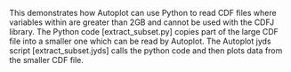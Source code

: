 This demonstrates how Autoplot can use Python to read CDF files where variables within are greater than
2GB and cannot be used with the CDFJ library.  The Python code [extract_subset.py] copies part of the
large CDF file into a smaller one which can be read by Autoplot.  The Autoplot jyds script 
[extract_subset.jyds] calls the python code and then plots data from the smaller CDF file.
